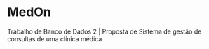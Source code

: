 # MedOn
Trabalho de Banco de Dados 2 | Proposta de Sistema de gestão de consultas de uma clínica médica
